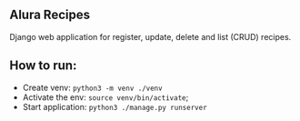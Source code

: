 ## Alura Recipes

Django web application for register, update, delete and list (CRUD) recipes.

## How to run:

- Create venv: `python3 -m venv ./venv`
- Activate the env: `source venv/bin/activate`;
- Start application: `python3 ./manage.py runserver`

